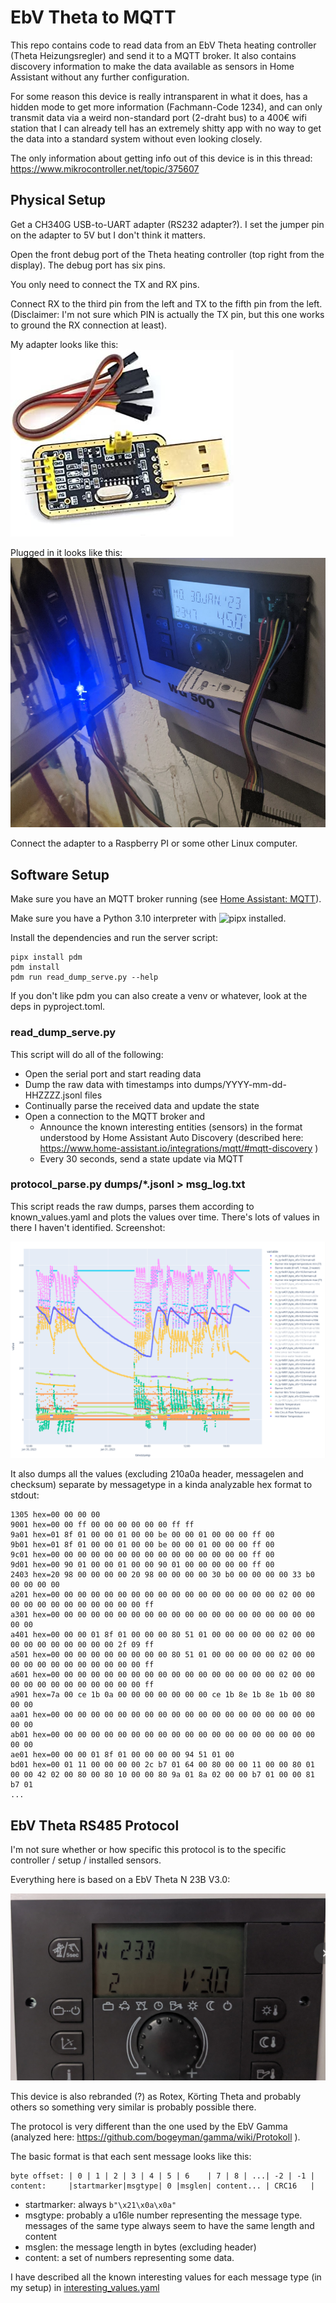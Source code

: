 # EbV Theta to MQTT

This repo contains code to read data from an EbV Theta heating controller (Theta Heizungsregler) and send it to a MQTT broker. It also contains discovery information to make the data available as sensors in Home Assistant without any further configuration.

For some reason this device is really intransparent in what it does, has a hidden mode to get more information (Fachmann-Code 1234), and can only transmit data via a weird non-standard port (2-draht bus) to a 400€ wifi station that I can already tell has an extremely shitty app with no way to get the data into a standard system without even looking closely.

The only information about getting info out of this device is in this thread:
https://www.mikrocontroller.net/topic/375607

## Physical Setup

Get a CH340G USB-to-UART adapter (RS232 adapter?). I set the jumper pin on the adapter to 5V but I don't think it matters.

Open the front debug port of the Theta heating controller (top right from the display). The debug port has six pins.

You only need to connect the TX and RX pins. 

Connect RX to the third pin from the left and TX to the fifth pin from the left. (Disclaimer: I'm not sure which PIN is actually the TX pin, but this one works to ground the RX connection at least).

My adapter looks like this: ![](reverse-engineering-notes/usb-to-ttl.jpg)

Plugged in it looks like this: ![](reverse-engineering-notes/connected.jpg)

Connect the adapter to a Raspberry PI or some other Linux computer.

## Software Setup

Make sure you have an MQTT broker running (see [Home Assistant: MQTT](https://www.home-assistant.io/integrations/mqtt/)).

Make sure you have a Python 3.10 interpreter with ![pipx](https://pypa.github.io/pipx/installation/) installed.

Install the dependencies and run the server script:

```
pipx install pdm
pdm install
pdm run read_dump_serve.py --help
```

If you don't like pdm you can also create a venv or whatever, look at the deps in pyproject.toml.

### read_dump_serve.py

This script will do all of the following:

* Open the serial port and start reading data
* Dump the raw data with timestamps into dumps/YYYY-mm-dd-HHZZZZ.jsonl files
* Continually parse the received data and update the state
* Open a connection to the MQTT broker and
    * Announce the known interesting entities (sensors) in the format understood by Home Assistant Auto Discovery (described here: https://www.home-assistant.io/integrations/mqtt/#mqtt-discovery )
    * Every 30 seconds, send a state update via MQTT

### protocol_parse.py dumps/*.jsonl > msg_log.txt

This script reads the raw dumps, parses them according to known_values.yaml and plots the values over time. There's lots of values in there I haven't identified. Screenshot:

![](reverse-engineering-notes/plot-eg.png)

It also dumps all the values (excluding 210a0a header, messagelen and checksum) separate by messagetype in a kinda analyzable hex format to stdout:

```
1305 hex=00 00 00 00
9001 hex=00 00 ff 00 00 00 00 00 00 ff ff
9a01 hex=01 8f 01 00 00 01 00 00 be 00 00 01 00 00 00 ff 00
9b01 hex=01 8f 01 00 00 01 00 00 be 00 00 01 00 00 00 ff 00
9c01 hex=00 00 00 00 00 00 00 00 00 00 00 00 00 00 00 ff 00
9d01 hex=00 90 01 00 00 01 00 00 90 01 00 00 00 00 00 ff 00
2403 hex=20 98 00 00 00 00 20 98 00 00 00 00 30 b0 00 00 00 00 33 b0 00 00 00 00
a201 hex=00 00 00 00 00 00 00 00 00 00 00 00 00 00 00 00 00 02 00 00 00 00 00 00 00 00 00 00 00 00 ff
a301 hex=00 00 00 00 00 00 00 00 00 00 00 00 00 00 00 00 00 00 00 00 00 00
a401 hex=00 00 00 01 8f 01 00 00 00 80 51 01 00 00 00 00 00 02 00 00 00 00 00 00 00 00 00 00 2f 09 ff
a501 hex=00 00 00 00 00 00 00 00 00 80 51 01 00 00 00 00 00 02 00 00 00 00 00 00 00 00 00 00 00 00 ff
a601 hex=00 00 00 00 00 00 00 00 00 00 00 00 00 00 00 00 00 02 00 00 00 00 00 00 00 00 00 00 00 00 ff
a901 hex=7a 00 ce 1b 0a 00 00 00 00 00 00 00 ce 1b 8e 1b 8e 1b 00 80 00 00
aa01 hex=00 00 00 00 00 00 00 00 00 00 00 00 00 00 00 00 00 00 00 00 00 00
ab01 hex=00 00 00 00 00 00 00 00 00 00 00 00 00 00 00 00 00 00 00 00 00 00
ae01 hex=00 00 00 01 8f 01 00 00 00 00 94 51 01 00
bd01 hex=00 01 11 00 00 00 00 2c b7 01 64 00 80 00 00 11 00 00 80 01 00 00 42 02 00 80 00 80 10 00 00 80 9a 01 8a 02 00 00 b7 01 00 00 81 b7 01
...
```


## EbV Theta RS485 Protocol

I'm not sure whether or how specific this protocol is to the specific controller / setup / installed sensors. 

Everything here is based on a EbV Theta N 23B V3.0:

![](reverse-engineering-notes/theta-version.png)

This device is also rebranded (?) as Rotex, Körting Theta and probably others so something very similar is probably possible there. 

The protocol is very different than the one used by the EbV Gamma (analyzed here: https://github.com/bogeyman/gamma/wiki/Protokoll ).

The basic format is that each sent message looks like this:

```
byte offset: | 0 | 1 | 2 | 3 | 4 | 5 | 6    | 7 | 8 | ...| -2 | -1 |
content:     |startmarker|msgtype| 0 |msglen| content... | CRC16   |
```

* startmarker: always `b"\x21\x0a\x0a"`
* msgtype: probably a u16le number representing the message type. messages of the same type always seem to have the same length and content
* msglen: the message length in bytes (excluding header)
* content: a set of numbers representing some data.

I have described all the known interesting values for each message type (in my setup) in [interesting_values.yaml](interesting_values.yaml)

